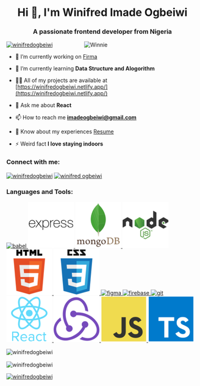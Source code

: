 <h1 align="center">Hi 👋, I'm Winifred Imade Ogbeiwi</h1>
<h3 align="center">A passionate frontend developer from Nigeria</h3>
<img align="right" alt="Winnie" width="300" src="https://img.freepik.com/free-vector/hand-drawn-flat-design-devops-illustration_23-2149375793.jpg?size=626&ext=jpg&uid=R81818668&ga=GA1.2.1081064923.1696895469&semt=ais">

<p align="left"> <a href="https://twitter.com/winifredogbeiwi" target="blank"><img src="https://img.shields.io/twitter/follow/winifredogbeiwi?logo=twitter&style=for-the-badge" alt="winifredogbeiwi" /></a> </p>

- 🔭 I’m currently working on [Firma](https://firma.ink/)

- 🌱 I’m currently learning **Data Structure and Alogorithm**

- 👨‍💻 All of my projects are available at [https://winifredogbeiwi.netlify.app/](https://winifredogbeiwi.netlify.app/)

- 💬 Ask me about **React**

- 📫 How to reach me **imadeogbeiwi@gmail.com**

- 📄 Know about my experiences [Resume](https://drive.google.com/file/d/11M3UketATaDuhpUVf6R0ipSAiyrfuRKi/view?usp=sharing) 

- ⚡ Weird fact **I love staying indoors**

<h3 align="left">Connect with me:</h3>
<p align="left">
<a href="https://twitter.com/winifredogbeiwi" target="blank"><img align="center" src="https://raw.githubusercontent.com/rahuldkjain/github-profile-readme-generator/master/src/images/icons/Social/twitter.svg" alt="winifredogbeiwi" height="30" width="40" /></a>
<a href="https://linkedin.com/in/winifred ogbeiwi" target="blank"><img align="center" src="https://raw.githubusercontent.com/rahuldkjain/github-profile-readme-generator/master/src/images/icons/Social/linked-in-alt.svg" alt="winifred ogbeiwi" height="30" width="40" /></a>
</p>

<h3 align="left">Languages and Tools:</h3>
<p align="left"> <a href="https://babeljs.io/" target="_blank" rel="noreferrer"> <img src="https://www.vectorlogo.zone/logos/babeljs/babeljs-icon.svg" alt="babel" width="120" height="120"/> </a> <a href="https://expressjs.com" target="_blank" rel="noreferrer"> <img src="https://raw.githubusercontent.com/devicons/devicon/master/icons/express/express-original-wordmark.svg" alt="express" width="120" height="120"/> </a> <a href="https://www.mongodb.com/" target="_blank" rel="noreferrer"> <img src="https://raw.githubusercontent.com/devicons/devicon/master/icons/mongodb/mongodb-original-wordmark.svg" alt="mongodb" width="120" height="120"/> </a> <a href="https://nodejs.org" target="_blank" rel="noreferrer"> <img src="https://raw.githubusercontent.com/devicons/devicon/master/icons/nodejs/nodejs-original-wordmark.svg" alt="nodejs" width="120" height="120"/> </a> <a href="https://www.w3.org/html/" target="_blank" rel="noreferrer"> <img src="https://raw.githubusercontent.com/devicons/devicon/master/icons/html5/html5-original-wordmark.svg" alt="html5" width="120" height="120"/> </a>  <a href="https://www.w3schools.com/css/" target="_blank" rel="noreferrer"> <img src="https://raw.githubusercontent.com/devicons/devicon/master/icons/css3/css3-original-wordmark.svg" alt="css3" width="120" height="120"/> </a> <a href="https://www.figma.com/" target="_blank" rel="noreferrer"> <img src="https://www.vectorlogo.zone/logos/figma/figma-icon.svg" alt="figma" width="120" height="120"/> </a> <a href="https://firebase.google.com/" target="_blank" rel="noreferrer"> <img src="https://www.vectorlogo.zone/logos/firebase/firebase-icon.svg" alt="firebase" width="120" height="120"/> </a> <a href="https://git-scm.com/" target="_blank" rel="noreferrer"> <img src="https://www.vectorlogo.zone/logos/git-scm/git-scm-icon.svg" alt="git" width="120" height="120"/> </a> <a href="https://reactjs.org/" target="_blank" rel="noreferrer"> <img src="https://raw.githubusercontent.com/devicons/devicon/master/icons/react/react-original-wordmark.svg" alt="react" width="120" height="120"/> </a> <a href="https://redux.js.org" target="_blank" rel="noreferrer"> <img src="https://raw.githubusercontent.com/devicons/devicon/master/icons/redux/redux-original.svg" alt="redux" width="120" height="120"/> </a> <a href="https://developer.mozilla.org/en-US/docs/Web/JavaScript" target="_blank" rel="noreferrer"> <img src="https://raw.githubusercontent.com/devicons/devicon/master/icons/javascript/javascript-original.svg" alt="javascript" width="120" height="120"/> </a> <a href="https://www.typescriptlang.org/" target="_blank" rel="noreferrer"> <img src="https://raw.githubusercontent.com/devicons/devicon/master/icons/typescript/typescript-original.svg" alt="typescript" width="120" height="120"/> </a> </p>

<p><img align="center" src="https://github-readme-stats.vercel.app/api/top-langs?username=winifredogbeiwi&show_icons=true&locale=en&layout=compact" alt="winifredogbeiwi" /></p>

<p><img align="center" src="https://github-readme-streak-stats.herokuapp.com/?user=winifredogbeiwi&" alt="winifredogbeiwi" /></p>
<p align="left"> <a href="https://github.com/ryo-ma/github-profile-trophy"><img src="https://github-profile-trophy.vercel.app/?username=winifredogbeiwi" alt="winifredogbeiwi" /></a> </p>
